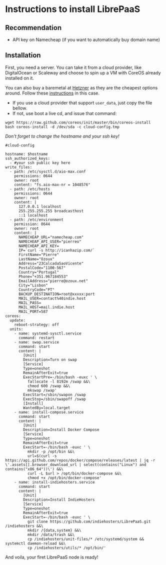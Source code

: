 # Instructions to install LibrePaaS

## Recommendation
- API key on Namecheap (if you want to automatically buy domain name)

## Installation

First, you need a server.
You can take it from a cloud provider, like DigitalOcean or Scaleway and choose to spin up a VM with CoreOS already installed on it.

You can also buy a baremetal at [Hetzner](https://serverboerse.de/index.php?country=EN) as they are the cheapest options around. Follow these [instructions](INSTALL_HETZNER.md) in this case.

 - If you use a cloud provider that support `user_data`, just copy the file bellow.
 - If not, use boot a live cd, and issue that command:

```
wget https://raw.github.com/coreos/init/master/bin/coreos-install
bash coreos-install -d /dev/sda -c cloud-config.tmp
```

*Don't forget to change the hostname and your ssh key!*

```
#cloud-config

hostname: $hostname
ssh_authorized_keys:
  - #your ssh public key here
write_files:
  - path: /etc/sysctl.d/aio-max.conf
    permissions: 0644
    owner: root
    content: "fs.aio-max-nr = 1048576"
  - path: /etc/hosts
    permissions: 0644
    owner: root
    content: |
      127.0.0.1 localhost
      255.255.255.255 broadcasthost
      ::1 localhost
  - path: /etc/environment
    permission: 0644
    owner: root
    content: |
      NAMECHEAP_URL="namecheap.com"
      NAMECHEAP_API_USER="pierreo"
      NAMECHEAP_API_KEY=
      IP=`curl -s http://icanhazip.com/`
      FirstName="Pierre"
      LastName="Ozoux"
      Address="23CalcadaSaoVicente"
      PostalCode="1100-567"
      Country="Portugal"
      Phone="+351.967184553"
      EmailAddress="pierre@ozoux.net"
      City="Lisbon"
      CountryCode="PT"
      BACKUP_DESTINATION=root@xxxxx:port
      MAIL_USER=contact%40indie.host
      MAIL_PASS=
      MAIL_HOST=mail.indie.host
      MAIL_PORT=587
coreos:
  update:
    reboot-strategy: off
  units:
    - name: systemd-sysctl.service
      command: restart
    - name: swap.service
      command: start
      content: |
        [Unit]
        Description=Turn on swap
        [Service]
        Type=oneshot
        RemainAfterExit=true
        ExecStartPre=-/bin/bash -euxc ' \
          fallocate -l 8192m /swap &&\
          chmod 600 /swap &&\
          mkswap /swap'
        ExecStart=/sbin/swapon /swap
        ExecStop=/sbin/swapoff /swap
        [Install]
        WantedBy=local.target
    - name: install-compose.service
      command: start
      content: |
        [Unit]
        Description=Install Docker Compose
        [Service]
        Type=oneshot
        RemainAfterExit=true
        ExecStart=-/bin/bash -euxc ' \
          mkdir -p /opt/bin &&\
          url=$(curl -s https://api.github.com/repos/docker/compose/releases/latest | jq -r \'.assets[].browser_download_url | select(contains("Linux") and contains("x86_64"))\') &&\
          curl -L $url > /opt/bin/docker-compose &&\
          chmod +x /opt/bin/docker-compose'
    - name: install-indiehosters.service
      command: start
      content: |
        [Unit]
        Description=Install IndieHosters
        [Service]
        Type=oneshot
        RemainAfterExit=true
        ExecStart=-/bin/bash -euxc ' \
          git clone https://github.com/indiehosters/LibrePaaS.git /indiehosters &&\
          mkdir /{data,system} &&\
          mkdir /data/trash &&\
          cp /indiehosters/unit-files/* /etc/systemd/system && systemctl daemon-reload &&\
          cp /indiehosters/utils/* /opt/bin/'
```

And voila, your firet LibrePaaS node is ready!
